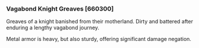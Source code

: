 ### Vagabond Knight Greaves [660300]

Greaves of a knight banished from their motherland. Dirty and battered after enduring a lengthy vagabond journey.

Metal armor is heavy, but also sturdy, offering significant damage negation.